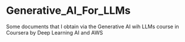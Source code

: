 # Generative_AI_For_LLMs
Some documents that I obtain via the Generative AI wih LLMs course in Coursera by Deep Learning AI and AWS
